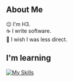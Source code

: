 <link rel="stylesheet" href="https://cdn.jsdelivr.net/gh/devicons/devicon@v2.15.1/devicon.min.css">

## **<div align="left">About Me</div>**  
😐 I'm H3. <br>
☕ I write software. <br>
💩 I wish I was less direct. 
## **<div align="left">I'm learning</div>**  
[![My Skills](https://skills.thijs.gg/icons?i=html,css,js,ts,nodejs,php,mongo,mysql,prisma,react,git,docker)](https://skills.thijs.gg)

<p align="left">
</p>
